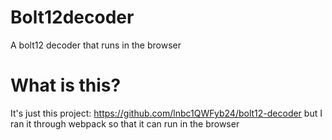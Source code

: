# Bolt12decoder
A bolt12 decoder that runs in the browser

# What is this?
It's just this project: https://github.com/lnbc1QWFyb24/bolt12-decoder but I ran it through webpack so that it can run in the browser
